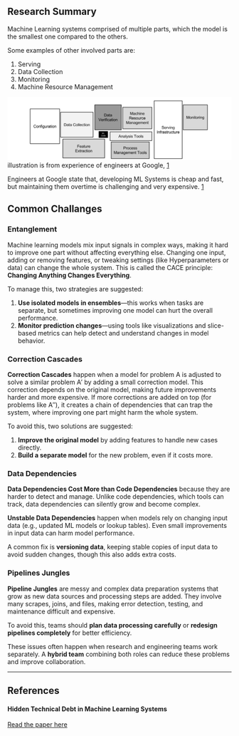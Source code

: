 Research Summary
---

Machine Learning systems comprised of multiple parts, which the model is the smallest one compared to the others.

Some examples of other involved parts are:

1. Serving
2. Data Collection
3. Monitoring
4. Machine Resource Management

![Real World ML System](./images/ml-sys.png)
illustration is from experience of engineers at Google, [1](#tech-debt)

Engineers at Google state that, developing ML Systems is cheap and fast, but maintaining them overtime is challenging and very expensive. [1](./RESOURCES)

## Common Challanges

### Entanglement

Machine learning models mix input signals in complex ways, making it hard to improve one part without affecting everything else. Changing one input, adding or removing features, or tweaking settings (like Hyperparameters or data) can change the whole system. This is called the CACE principle: **Changing Anything Changes Everything**.

To manage this, two strategies are suggested:
1. **Use isolated models in ensembles**—this works when tasks are separate, but sometimes improving one model can hurt the overall performance.
2. **Monitor prediction changes**—using tools like visualizations and slice-based metrics can help detect and understand changes in model behavior.
 
### Correction Cascades

**Correction Cascades** happen when a model for problem A is adjusted to solve a similar problem A′ by adding a small correction model. This correction depends on the original model, making future improvements harder and more expensive. If more corrections are added on top (for problems like A′′), it creates a chain of dependencies that can trap the system, where improving one part might harm the whole system.

To avoid this, two solutions are suggested:
1. **Improve the original model** by adding features to handle new cases directly.
2. **Build a separate model** for the new problem, even if it costs more.

### Data Dependencies

**Data Dependencies Cost More than Code Dependencies** because they are harder to detect and manage. Unlike code dependencies, which tools can track, data dependencies can silently grow and become complex.

**Unstable Data Dependencies** happen when models rely on changing input data (e.g., updated ML models or lookup tables). Even small improvements in input data can harm model performance.

A common fix is **versioning data**, keeping stable copies of input data to avoid sudden changes, though this also adds extra costs.

### Pipelines Jungles

**Pipeline Jungles** are messy and complex data preparation systems that grow as new data sources and processing steps are added. They involve many scrapes, joins, and files, making error detection, testing, and maintenance difficult and expensive.

To avoid this, teams should **plan data processing carefully** or **redesign pipelines completely** for better efficiency.

These issues often happen when research and engineering teams work separately. A **hybrid team** combining both roles can reduce these problems and improve collaboration.

---
References
---

<a name="tech-debt"></a>
#### Hidden Technical Debt in Machine Learning Systems
[Read the paper here](https://proceedings.neurips.cc/paper_files/paper/2015/file/86df7dcfd896fcaf2674f757a2463eba-Paper.pdf)
